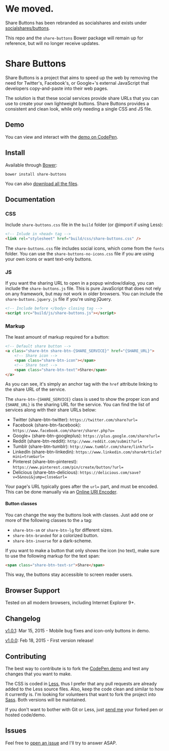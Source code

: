 # We moved.

Share Buttons has been rebranded as socialshares and exists under [socialshares/buttons](https://github.com/socialshares/buttons).

This repo and the `share-buttons` Bower package will remain up for reference, but will no longer receive updates.

# Share Buttons

Share Buttons is a project that aims to speed up the web by removing the need for Twitter's, Facebook's, or Google+'s external JavaScript that developers copy-and-paste into their web pages.

The solution is that these social services provide share URLs that you can use to create your own lightweight buttons. Share Buttons provides a consistent and clean look, while only needing a single CSS and JS file.

## Demo

You can view and interact with the [demo on CodePen](http://codepen.io/sunnysingh/pen/OPxbgq).

## Install

Available through [Bower](http://bower.io/):

```
bower install share-buttons
```

You can also [download all the files](https://github.com/sunnysingh/share-buttons/archive/master.zip).

## Documentation

### CSS

Include `share-buttons.css` file in the `build` folder (or @import if using Less):

```html
<!-- Inlude in <head> tag -->
<link rel="stylesheet" href="build/css/share-buttons.css" />
```

The `share-buttons.css` file includes social icons, which come from the `fonts` folder. You can use the `share-buttons-no-icons.css` file if you are using your own icons or want text-only buttons.

### JS

If you want the sharing URL to open in a popup window/dialog, you can include the `share-buttons.js` file. This is pure JavaScript that does not rely on any framework, but may not work in older browsers. You can include the `share-buttons.jquery.js` file if you're using jQuery.

```html
<!-- Include before </body> closing tag -->
<script src="build/js/share-buttons.js"></script>
```

### Markup

The least amount of markup required for a button:

```html
<!-- Default share button -->
<a class="share-btn share-btn-{SHARE_SERVICE}" href="{SHARE_URL}">
	<!-- Share icon -->
	<span class="share-btn-icon"></span>
	<!-- Share text -->
	<span class="share-btn-text">Share</span>
</a>
```

As you can see, it's simply an anchor tag with the `href` attribute linking to the share URL of the service.

The `share-btn-{SHARE_SERVICE}` class is used to show the proper icon and `{SHARE_URL}` is the sharing URL for the service.
You can find the list of services along with their share URLs below:

* Twitter (share-btn-twitter): `https://twitter.com/share?url=`
* Facebook (share-btn-facebook): `https://www.facebook.com/sharer/sharer.php?u=`
* Google+ (share-btn-googleplus): `https://plus.google.com/share?url=`
* Reddit (share-btn-reddit): `http://www.reddit.com/submit?url=`
* Tumblr (share-btn-tumblr): `http://www.tumblr.com/share/link?url=`
* LinkedIn (share-btn-linkedin): `https://www.linkedin.com/shareArticle?mini=true&url=`
* Pinterest (share-btn-pinterest): `https://www.pinterest.com/pin/create/button/?url=`
* Delicious (share-btn-delicious): `https://delicious.com/save?v=5&noui&jump=close&url=`

Your page's URL typically goes after the `url=` part, and must be encoded. This can be done manually via an [Online URl Encoder](http://devotter.com/uri-encoder).

#### Button classes

You can change the way the buttons look with classes. Just add one or more of the following classes to the `a` tag:

* `share-btn-sm` or `share-btn-lg` for different sizes.
* `share-btn-branded` for a colorized button.
* `share-btn-inverse` for a dark-scheme.

If you want to make a button that only shows the icon (no text), make sure to use the following markup for the text span:
```html
<span class="share-btn-text-sr">Share</span>
```

This way, the buttons stay accessible to screen reader users.

## Browser Support

Tested on all modern browsers, including Internet Explorer 9+.

## Changelog

[v1.0.1](https://github.com/sunnysingh/share-buttons/releases/tag/v1.0.1): Mar 15, 2015 - Mobile bug fixes and icon-only buttons in demo.

[v1.0.0](https://github.com/sunnysingh/share-buttons/releases/tag/v1.0.0): Feb 18, 2015 - First version release!

## Contributing

The best way to contribute is to fork the [CodePen demo](http://codepen.io/sunnysingh/pen/OPxbgq) and test any changes that you want to make.

The CSS is coded in [Less](http://lesscss.org/), thus I prefer that any pull requests are already added to the Less source files. Also, keep the code clean and similar to how it currently is. I'm looking for volunteers that want to fork the project into [Sass](http://sass-lang.com/). Both versions will be maintained.

If you don't want to bother with Git or Less, just [send me](https://sunnyis.me/contact/) your forked pen or hosted code/demo.

## Issues

Feel free to [open an issue](https://github.com/sunnysingh/share-buttons/issues/new) and I'll try to answer ASAP.

